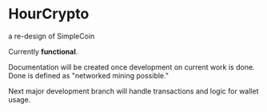 # HourCrypto
a re-design of SimpleCoin

Currently __functional__.

Documentation will be created once development on current work is done. Done is defined as "networked mining possible."

Next major development branch will handle transactions and logic for wallet usage. 
